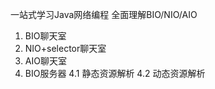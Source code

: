 一站式学习Java网络编程 全面理解BIO/NIO/AIO
1. BIO聊天室
2. NIO+selector聊天室
3. AIO聊天室
4. BIO服务器 
   4.1 静态资源解析
   4.2 动态资源解析